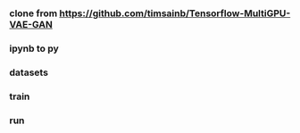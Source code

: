 ### clone from https://github.com/timsainb/Tensorflow-MultiGPU-VAE-GAN

### ipynb to py

### datasets

### train

### run
